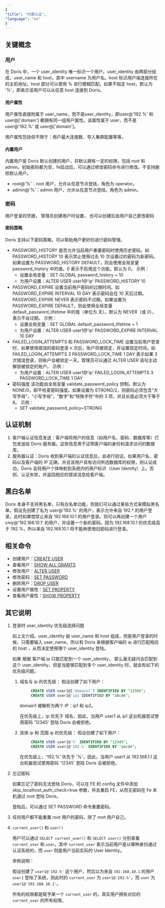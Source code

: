 ```yaml
---
{
"title": "内置认证",
"language": "en"
}
---
```


<!-- 
Licensed to the Apache Software Foundation (ASF) under one
or more contributor license agreements.  See the NOTICE file
distributed with this work for additional information
regarding copyright ownership.  The ASF licenses this file
to you under the Apache License, Version 2.0 (the
"License"); you may not use this file except in compliance
with the License.  You may obtain a copy of the License at

  http://www.apache.org/licenses/LICENSE-2.0

Unless required by applicable law or agreed to in writing,
software distributed under the License is distributed on an
"AS IS" BASIS, WITHOUT WARRANTIES OR CONDITIONS OF ANY
KIND, either express or implied.  See the License for the
specific language governing permissions and limitations
under the License.
-->
## 关键概念
### 用户
在 Doris 中，一个 user_identity 唯一标识一个用户。user_identity 由两部分组成，user_name 和 host，其中 username 为用户名。host 标识用户端连接所在的主机地址。host 部分可以使用 % 进行模糊匹配。如果不指定 host，默认为 '%'，即表示该用户可以从任意 host 连接到 Doris。
#### 用户属性
用户属性直接附属于 user_name，而不是user_identity，即user@'192.%' 和 user@['domain'] 都拥有同一组用户属性。该属性属于 user，而不是 user@'192.%' 或 user@['domain']。

用户属性包括但不限于：用户最大连接数、导入集群配置等等。
#### 内置用户
内置用户是 Doris 默认创建的用户，并默认拥有一定的权限，包括 root 和 admin。初始密码都为空，fe启动后，可以通过修改密码命令进行修改。不支持删除默认用户。
- root@'%'：root 用户，允许从任意节点登陆，角色为 operator。
- admin@'%'：admin 用户，允许从任意节点登陆，角色为 admin。
### 密码
用户登录的凭据， 管理员创建用户时设置， 也可以创建后由用户自己更改密码
#### 密码策略
Doris 支持以下密码策略，可以帮助用户更好的进行密码管理。
- PASSWORD_HISTORY
  是否允许当前用户重置密码时使用历史密码。如 PASSWORD_HISTORY 10 表示禁止使用过去 10 次设置过的密码为新密码。如果设置为 PASSWORD_HISTORY DEFAULT，则会使用全局变量 password_history 中的值。0 表示不启用这个功能。默认为 0。
  示例：
    - 设置全局变量：SET GLOBAL password_history = 10
    - 为用户设置：ALTER USER user1@'ip' PASSWORD_HISTORY 10
- PASSWORD_EXPIRE
  设置当前用户密码的过期时间。如 PASSWORD_EXPIRE INTERVAL 10 DAY 表示密码会在 10 天后过期。PASSWORD_EXPIRE NEVER 表示密码不过期。如果设置为 PASSWORD_EXPIRE DEFAULT，则会使用全局变量 default_password_lifetime 中的值（单位为 天）。默认为 NEVER（或 0），表示不会过期。
  示例：
    - 设置全局变量：SET GLOBAL default_password_lifetime = 1
    - 为用户设置：ALTER USER user1@'ip' PASSWORD_EXPIRE INTERVAL 10 DAY
- FAILED_LOGIN_ATTEMPTS 和 PASSWORD_LOCK_TIME
  设置当前用户登录时，如果使用错误的密码登录 n 次后，账户将被锁定，并设置锁定时间。如 FAILED_LOGIN_ATTEMPTS 3 PASSWORD_LOCK_TIME 1 DAY 表示如果 3 次错误登录，则账户会被锁定一天。管理员可以通过 ALTER USER 语句主动解锁被锁定的账户。
  示例：
    - 为用户设置：ALTER USER user1@'ip' FAILED_LOGIN_ATTEMPTS 3 PASSWORD_LOCK_TIME 1 DAY
- 密码强度
  该功能由全局变量 validate_password_policy 控制。默认为 NONE/0，即不检查密码强度。如果设置为 STRONG/2，则密码必须包含“大写字母”，“小写字母”，“数字”和“特殊字符”中的 3 项，并且长度必须大于等于 8。
  示例：
    - SET validate_password_policy=STRONG
## 认证机制
1. 客户端认证信息发送：客户端将用户的信息（如用户名、密码、数据库等）打包发送给 Doris 服务器。这些信息用于证明客户端的身份和请求访问的数据库。
2. 服务器认证：Doris 收到客户端的认证信息后，会进行验证。如果用户名、密码以及客户端的 IP 正确，并且该用户具有访问所选数据库的权限，则认证成功，Doris 会将用户个体映射到系统内的用户标识（User Identity）上。否则，认证失败，并返回相应的错误消息给客户端。
## 黑白名单
Doris 本身不支持黑名单，只有白名单功能，但我们可以通过某些方式来模拟黑名单。假设先创建了名为 user@'192.%' 的用户，表示允许来自 192.* 的用户登录。此时如果想禁止来自 192.168.10.1 的用户登录。则可以再创建一个用户 cmy@'192.168.10.1' 的用户，并设置一个新的密码。因为 192.168.10.1 的优先级高于 192.%，所以来自 192.168.10.1 将不能再使用旧密码进行登录。
## 相关命令
- 创建用户：[CREATE USER](../../sql-manual/sql-statements/Account-Management-Statements/CREATE-USER.md)
- 查看用户：[SHOW ALL GRANTS](../../sql-manual/sql-statements/Show-Statements/SHOW-GRANTS.md)
- 修改用户：[ALTER USER](../../sql-manual/sql-statements/Account-Management-Statements/ALTER-USER.md)
- 修改密码：[SET PASSWORD](../../sql-manual/sql-statements/Account-Management-Statements/SET-PASSWORD.md)
- 删除用户：[DROP USER](../../sql-manual/sql-statements/Account-Management-Statements/DROP-USER.md)
- 设置用户属性：[SET PROPERTY](../../sql-manual/sql-statements/Account-Management-Statements/SET-PROPERTY.md)
- 查看用户属性：[SHOW PROPERTY](../../sql-manual/sql-statements/Show-Statements/SHOW-PROPERTY.md)
## 其它说明
  1. 登录时 user_identity 优先级选择问题

     如上文介绍，user_identity 由 user_name 和 host 组成，但是用户登录的时候，只需要输入 user_name，所以有 Doris 来根据客户端的 ip 进行匹配相应的 host ，从而决定使用哪个 user_identity 登陆。

     如果 根据 客户端 ip 只能匹配到一个 user_identity， 那么毫无疑问会匹配到这个 user_identity，但是当能够匹配到多个 user_identity 时，就会有如下的优先级问题。
      1. 域名与 ip 的优先级：
         假设创建了如下用户：
         ```sql
              CREATE USER user1@['domain1'] IDENTIFIED BY "12345";
              CREATE USER user1@'ip1'IDENTIFIED BY "abcde";
         ```
         domain1 被解析为两个 IP：ip1 和 ip2。

         在优先级上，ip 优先于 域名，因此，当用户 user1 从 ip1 这台机器尝试使用密码 '12345' 登陆 Doris 会被拒绝。
     2. 具体 ip 和 范围 ip 的优先级：
        假设创建了如下用户：
        ```sql
             CREATE USER user1@'%' IDENTIFIED BY "12345";
             CREATE USER user1@'192.%' IDENTIFIED BY "abcde";
        ```
        在优先级上，'192.%' 优先于 '%'，因此，当用户 user1 从 192.168.1.1 这台机器尝试使用密码 '12345' 登陆 Doris 会被拒绝。
  2. 忘记密码

     如果忘记了密码无法登陆 Doris，可以在 FE 的 config 文件中添加 skip_localhost_auth_check=true 参数，并且重启 FE，从而无密码在 Fe 本机通过 root 登陆 Doris。

     登陆后，可以通过 SET PASSWORD 命令重置密码。
  3. 任何用户都不能重置 root 用户的密码，除了 root 用户自己。
  4. `current_user()` 和 `user()`

        用户可以通过 `SELECT current_user()` 和 `SELECT user()` 分别查看 `current_user` 和 `user`。其中 `current_user` 表示当前用户是以哪种身份通过认证系统的，而 `user` 则是用户当前实际的 User Identity。
  
        举例说明：
  
        假设创建了 `user1@'192.%'` 这个用户，然后以为来自 `192.168.10.1` 的用户 `user1` 登陆了系统，则此时的 `current_user` 为 `user1@'192.%'`，而 `user` 为 `user1@'192.168.10.1'`。
  
        所有的权限都是赋予某一个 `current_user` 的，真实用户拥有对应的 `current_user` 的所有权限。
